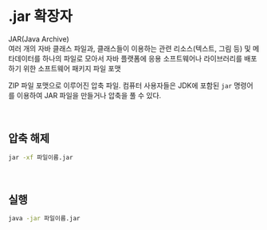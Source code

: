 # .jar 확장자
JAR(Java Archive)  
여러 개의 자바 클래스 파일과, 클래스들이 이용하는 관련 리소스(텍스트, 그림 등) 및 메타데이터를 하나의 파일로 모아서 자바 플랫폼에 응용 소프트웨어나 라이브러리를 배포하기 위한 소프트웨어 패키지 파일 포맷

ZIP 파일 포맷으로 이루어진 압축 파일. 컴퓨터 사용자들은 JDK에 포함된 `jar` 명령어를 이용하여 JAR 파일을 만들거나 압축을 풀 수 있다.

<br/>

## 압축 해제
```bash
jar -xf 파일이름.jar
```

<br/>

## 실행
```bash
java -jar 파일이름.jar
```
